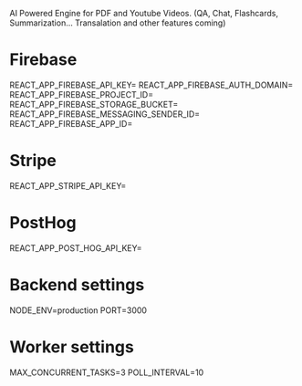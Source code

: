 AI Powered Engine for PDF and Youtube Videos. (QA, Chat, Flashcards, Summarization... Transalation and other features coming)

# Firebase
REACT_APP_FIREBASE_API_KEY=
REACT_APP_FIREBASE_AUTH_DOMAIN=
REACT_APP_FIREBASE_PROJECT_ID=
REACT_APP_FIREBASE_STORAGE_BUCKET=
REACT_APP_FIREBASE_MESSAGING_SENDER_ID=
REACT_APP_FIREBASE_APP_ID=

# Stripe
REACT_APP_STRIPE_API_KEY=

# PostHog
REACT_APP_POST_HOG_API_KEY=

# Backend settings
NODE_ENV=production
PORT=3000

# Worker settings
MAX_CONCURRENT_TASKS=3
POLL_INTERVAL=10
